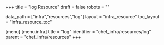 +++
title = "log Resource"
draft = false
robots = ""

data_path = ["infra","resources","log"]
layout = "infra_resource"
toc_layout = "infra_resource_toc"

[menu]
  [menu.infra]
    title = "log"
    identifier = "chef_infra/resources/log"
    parent = "chef_infra/resources"
+++

<!-- The contents of this page are automatically generated from the log.yaml file in the data/infra/resources directory. -->
<!-- To suggest a change, edit the https://github.com/chef/chef/blob/main/lib/chef/resource/log.rb file and submit a pull request to the https://github.com/chef/chef repository. -->
<!-- markdownlint-disable-file -->

